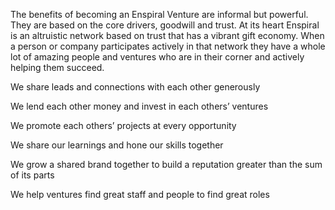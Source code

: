 The benefits of becoming an Enspiral Venture are informal but powerful. They are based on the core drivers, goodwill and trust. At its heart Enspiral is an altruistic network based on trust that has a vibrant gift economy. When a person or company participates actively in that network they have a whole lot of amazing people and ventures who are in their corner and actively helping them succeed.

We share leads and connections with each other generously

We lend each other money and invest in each others’ ventures

We promote each others’ projects at every opportunity

We share our learnings and hone our skills together

We grow a shared brand together to build a reputation greater than the sum of its parts

We help ventures find great staff and people to find great roles
